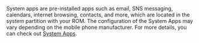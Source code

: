 System apps are pre-installed apps such as email, SNS messaging, calendars, internet browsing, contacts, and more, which are located in the system partition with your ROM. The configuration of the System Apps may vary depending on the mobile phone manufacturer. For more details, you can check out [System Apps](https://developer.android.com/guide/platform#system-apps).